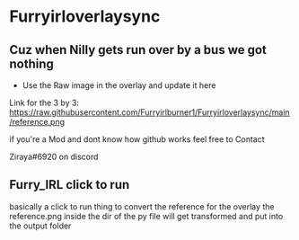 # Furryirloverlaysync
## Cuz when Nilly gets run over by a bus we got nothing

- Use the Raw image in the overlay and update it here

Link for the 3 by 3:
https://raw.githubusercontent.com/Furryirlburner1/Furryirloverlaysync/main/reference.png

if you're a Mod and dont know how github works feel free to Contact

Ziraya#6920 on discord



## Furry_IRL click to run
basically a click to run thing to convert the reference for the overlay
the reference.png inside the dir of the py file will get transformed and 
put into the output folder

